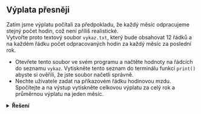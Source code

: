 ## Výplata přesněji

Zatím jsme výplatu počítali za předpokladu, že každý měsíc odpracujeme stejný počet hodin, což není příliš
realistické.  
Vytvořte proto textový soubor `vykaz.txt`, který bude obsahovat 12 řádků a na každém řádku počet odpracovaných hodin za
každý měsíc za poslední rok.

- Otevřete tento soubor ve svém programu a načtěte hodnoty na řádcích do seznamu `vykaz`. Vytiskněte tento seznam do
  terminálu funkcí `print()` abyste si ověřili, že jste soubor načetli správně.
- Nechte uživatele zadat na příkazovém řádku hodinovou mzdu. Spočítejte a na výstup vytiskněte celkovou výplatu za celý
  rok a průměrnou výplatu na jeden měsíc.

<details>
<summary><b>Řešení</b></summary>

```python
import statistics

with open('vykaz.txt') as file:
    vykaz = []
    for hodnota in file:
        vykaz.append(int(hodnota))

print(vykaz)

hodinovka = int(input('Zadej hodinovou mzdu: '))

vyplaty = []
for pocet_hodin in vykaz:
    vyplaty.append(pocet_hodin * hodinovka)
    
print(f'Vyplata za cely rok je {sum(vyplaty)}, průměrná {statistics.mean(vyplaty)}')
```

</details>
